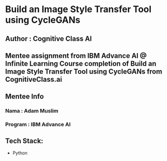 # Build an Image Style Transfer Tool using CycleGANs
## Author : Cognitive Class AI

Mentee assignment from IBM Advance AI @ Infinite Learning
Course completion of Build an Image Style Transfer Tool using CycleGANs from CognitiveClass.ai
---

## Mentee Info
### Nama : Adam Muslim
### Program : IBM Advance AI

## Tech Stack:
- Python
